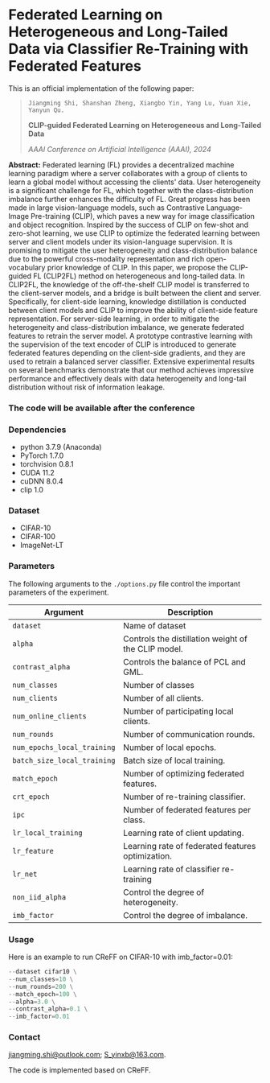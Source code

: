 # **Federated Learning on Heterogeneous and Long-Tailed Data via Classifier Re-Training with Federated Features**

This is an official implementation of the following paper:

>     Jiangming Shi, Shanshan Zheng, Xiangbo Yin, Yang Lu, Yuan Xie, Yanyun Qu.
>
> **CLIP-guided Federated Learning on Heterogeneous and Long-Tailed Data**
>
> *AAAI Conference on Artificial Intelligence (AAAI), 2024* 



**Abstract:** Federated learning (FL) provides a decentralized machine learning paradigm where a server collaborates with a group of clients to learn a global model without accessing the clients' data. User heterogeneity is a significant challenge for FL, which together with the class-distribution imbalance further enhances the difficulty of FL. Great progress has been made in large vision-language models, such as Contrastive Language-Image Pre-training (CLIP), which paves a new way for image classification and object recognition. Inspired by the success of CLIP on few-shot and zero-shot learning, we use CLIP to optimize the federated learning between server and client models under its vision-language supervision. It is promising to mitigate the user heterogeneity and class-distribution balance due to the powerful cross-modality representation and rich open-vocabulary prior knowledge of CLIP. In this paper, we propose the CLIP-guided FL (CLIP2FL) method on heterogeneous and long-tailed data. In CLIP2FL, the knowledge of the off-the-shelf CLIP model is transferred to the client-server models, and a bridge is built between the client and server. Specifically, for client-side learning, knowledge distillation is conducted between client models and CLIP to improve the ability of client-side feature representation. For server-side learning, in order to mitigate the heterogeneity and class-distribution imbalance, we generate federated features to retrain the server model. A prototype contrastive learning with the supervision of the text encoder of CLIP is introduced to generate federated features depending on the client-side gradients, and they are used to retrain a balanced server classifier. Extensive experimental results on several benchmarks demonstrate that our method achieves impressive performance and effectively deals with data heterogeneity and long-tail distribution without risk of information leakage.


### The code will be available after the conference

### Dependencies

- python 3.7.9 (Anaconda)
- PyTorch 1.7.0
- torchvision 0.8.1
- CUDA 11.2
- cuDNN 8.0.4
- clip 1.0



### Dataset

- CIFAR-10
- CIFAR-100
- ImageNet-LT



### Parameters

The following arguments to the `./options.py` file control the important parameters of the experiment.

| Argument                    | Description                                        |
| --------------------------- | -------------------------------------------------  |
| `dataset`                   | Name of dataset                                    |
| `alpha`                     | Controls the distillation weight of the CLIP model.|
| `contrast_alpha`            | Controls the balance of PCL and GML.               |
| `num_classes`               | Number of classes                                  |
| `num_clients`               | Number of all clients.                             |
| `num_online_clients`        | Number of participating local clients.             |
| `num_rounds`                | Number of communication rounds.                    |
| `num_epochs_local_training` | Number of local epochs.                            |
| `batch_size_local_training` | Batch size of local training.                      |
| `match_epoch`               | Number of optimizing federated features.           |
| `crt_epoch`                 | Number of re-training classifier.                  |
| `ipc`                       | Number of federated features per class.            |
| `lr_local_training`         | Learning rate of client updating.                  |
| `lr_feature`                | Learning rate of federated features optimization.  |
| `lr_net`                    | Learning rate of classifier re-training            |
| `non_iid_alpha`             | Control the degree of heterogeneity.               |
| `imb_factor`                | Control the degree of imbalance.                   |



### Usage

Here is an example to run CReFF on CIFAR-10 with imb_factor=0.01:

```python main.py 
--dataset cifar10 \
--num_classes=10 \
--num_rounds=200 \
--match_epoch=100 \
--alpha=3.0 \
--contrast_alpha=0.1 \
--imb_factor=0.01

```

### Contact
jiangming.shi@outlook.com; S_yinxb@163.com.

The code is implemented based on CReFF.



